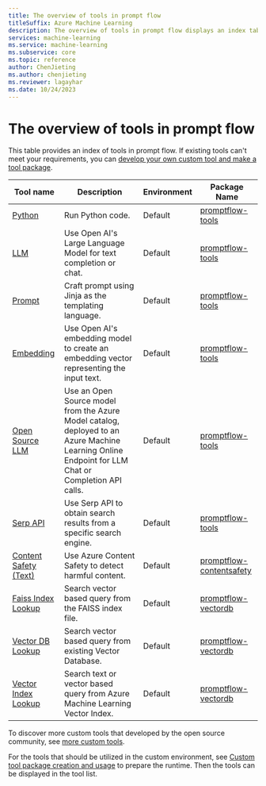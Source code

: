 ```yaml
---
title: The overview of tools in prompt flow
titleSuffix: Azure Machine Learning
description: The overview of tools in prompt flow displays an index table for tools and the instructions for custom tool package creation and tool package usage.
services: machine-learning
ms.service: machine-learning
ms.subservice: core
ms.topic: reference
author: ChenJieting
ms.author: chenjieting
ms.reviewer: lagayhar
ms.date: 10/24/2023
---
```


# The overview of tools in prompt flow
This table provides an index of tools in prompt flow. If existing tools can't meet your requirements, you can [develop your own custom tool and make a tool package](https://microsoft.github.io/promptflow/how-to-guides/develop-a-tool/create-and-use-tool-package.html). 


| Tool name | Description | Environment | Package Name |
|------|-----------|-------------|--------------|
| [Python](./python-tool.md) | Run Python code. | Default | [promptflow-tools](https://pypi.org/project/promptflow-tools/) |
| [LLM](./llm-tool.md) | Use Open AI's Large Language Model for text completion or chat. | Default | [promptflow-tools](https://pypi.org/project/promptflow-tools/) |
| [Prompt](./prompt-tool.md) | Craft prompt using Jinja as the templating language. | Default | [promptflow-tools](https://pypi.org/project/promptflow-tools/) |
| [Embedding](./embedding-tool.md) | Use Open AI's embedding model to create an embedding vector representing the input text. | Default | [promptflow-tools](https://pypi.org/project/promptflow-tools/) |
| [Open Source LLM](./open-source-llm-tool.md) | Use an Open Source model from the Azure Model catalog, deployed to an Azure Machine Learning Online Endpoint for LLM Chat or Completion API calls. | Default | [promptflow-tools](https://pypi.org/project/promptflow-tools/) |
| [Serp API](./serp-api-tool.md) | Use Serp API to obtain search results from a specific search engine. | Default | [promptflow-tools](https://pypi.org/project/promptflow-tools/) |
| [Content Safety (Text)](./content-safety-text-tool.md) | Use Azure Content Safety to detect harmful content. | Default | [promptflow-contentsafety](https://pypi.org/project/promptflow-contentsafety/) |
| [Faiss Index Lookup](./faiss-index-lookup-tool.md) | Search vector based query from the FAISS index file. | Default | [promptflow-vectordb](https://pypi.org/project/promptflow-vectordb/) |
| [Vector DB Lookup](./vector-db-lookup-tool.md) | Search vector based query from existing Vector Database. | Default | [promptflow-vectordb](https://pypi.org/project/promptflow-vectordb/) |
| [Vector Index Lookup](./vector-index-lookup-tool.md) | Search text or vector based query from Azure Machine Learning Vector Index. | Default | [promptflow-vectordb](https://pypi.org/project/promptflow-vectordb/) |

To discover more custom tools that developed by the open source community, see [more custom tools](https://microsoft.github.io/promptflow/integrations/tools/index.html).

For the tools that should be utilized in the custom environment, see [Custom tool package creation and usage](../how-to-custom-tool-package-creation-and-usage.md#prepare-runtime) to prepare the runtime. Then the tools can be displayed in the tool list.

